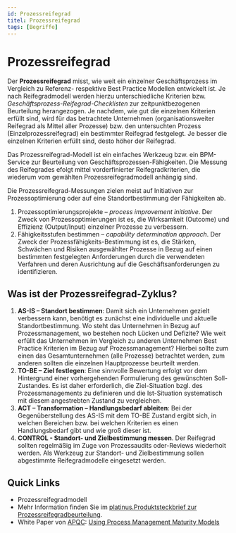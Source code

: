 ```yaml
---
id: Prozessreifegrad
titel: Prozessreifegrad
tags: [Begriffe]
---
```


# Prozessreifegrad

Der **Prozessreifegrad** misst, wie weit ein einzelner Geschäftsprozess im Vergleich zu Referenz- respektive Best Practice  Modellen entwickelt ist. Je nach Reifegradmodell werden hierzu unterschiedliche Kriterien bzw. *Geschäftsprozess-Reifegrad-Checklisten* zur zeitpunktbezogenen Beurteilung herangezogen. Je nachdem, wie gut die einzelnen Kriterien erfüllt sind, wird für das betrachtete Unternehmen (organisationsweiter Reifegrad als Mittel aller Prozesse)  bzw. den untersuchten Prozess (Einzelprozessreifegrad) ein bestimmter Reifegrad festgelegt. Je besser die einzelnen Kriterien erfüllt sind,  desto höher der Reifegrad.

Das Prozessreifegrad-Modell ist ein einfaches Werkzeug bzw. ein BPM-Service zur Beurteilung von Geschäftsprozessen-Fähigkeiten. Die Messung des Reifegrades efolgt mittel vorderfinierter Reifegradkriterien, die wiederum vom gewählten Prozessreifegradmodell anhängig sind. 

Die Prozessreifegrad-Messungen zielen meist auf Initiativen zur Prozessoptimierung oder auf eine Standortbestimmung der Fähigkeiten ab.

1. Prozessoptimierungsprojekte – *process improvement initiative*. Der Zweck von Prozessoptimierungen ist es, die Wirksamkeit (Outcome)  und Effizienz (Output/Input) einzelner Prozesse zu verbessern.
2. Fähigkeitsstufen bestimmen – *capability determination approach*. Der Zweck der Prozessfähigkeits-Bestimmung ist es, die Stärken, Schwächen und Risiken ausgewählter Prozesse in Bezug auf einen bestimmten festgelegten Anforderungen durch die verwendeten Verfahren  und deren Ausrichtung auf die Geschäftsanforderungen zu identifizieren.



## Was ist der Prozessreifegrad-Zyklus?

1. **AS-IS – Standort bestimmen**: Damit sich ein Unternehmen gezielt verbessern kann, benötigt es  zunächst eine individuelle und aktuelle Standortbestimmung. Wo steht das Unternehmen in Bezug auf Prozessmanagement, wo bestehen noch Lücken und Defizite? Wie weit erfüllt das Unternehmen im Vergleich zu anderen  Unternehmen Best Practice Kriterien im Bezug auf Prozessmanagement?  Hierbei sollte zum einen das Gesamtunternehmen (alle Prozesse)  betrachtet werden, zum anderen sollten die einzelnen Hauptprozesse  beurteilt werden.
2. **TO-BE – Ziel festlegen**: Eine sinnvolle Bewertung erfolgt vor dem Hintergrund einer  vorhergehenden Formulierung des gewünschten Soll-Zustandes. Es ist daher erforderlich, die Ziel-Situation bzgl. des Prozessmanagements zu  definieren und die Ist-Situation systematisch mit diesem angestrebten  Zustand zu vergleichen.
3. **ACT – Transformation – Handlungsbedarf ableiten**: Bei der Gegenüberstellung des AS-IS mit dem TO-BE Zustand ergibt sich,  in welchen Bereichen bzw. bei welchen Kriterien es einen Handlungsbedarf gibt und wie groß dieser ist.
4. **CONTROL - Standort- und  Zielbestimmung messen**. Der Reifegrad sollten regelmäßig im Zuge von Prozessaudits oder-Reviews wiederholt werden. Als Werkzeug zur Standort- und Zielbestimmung sollen abgestimmte Reifegradmodelle eingesetzt werden.



## Quick Links 

-  Prozessreifegradmodell
- Mehr Information finden Sie im [platinus.Produktsteckbrief zur Prozessreifegradbeurteilung](https://sway.office.com/Atz2otj4LGswMmX5).
- White Paper von [APQC](https://www.apqc.org/): [Using Process Management Maturity Models](/files/glossar/WP_Using-a-Maturity-Model.pdf)

